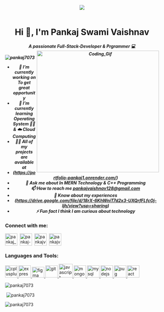 <header>
  <img src= "https://www.pramukhdigital.com/wp-content/uploads/2018/07/New-PNC-Animated-Banners.gif"/>
</header>
<h1 align="center">Hi 👋, I'm Pankaj Swami Vaishnav</h1>
<h5 align="center">
        A passionate Full-Stack-Developer & Prgrammer 💻
  <img
    align="right"
    alt="Coding_Gif"
    width="400"
    src="https://camo.githubusercontent.com/5ddf73ad3a205111cf8c686f687fc216c2946a75005718c8da5b837ad9de78c9/68747470733a2f2f7468756d62732e6766796361742e636f6d2f4576696c4e657874446576696c666973682d736d616c6c2e676966"
  />

  <p align="left">
    <img
      src="https://komarev.com/ghpvc/?username=pankaj7073&label=Profile%20views&color=0e75b6&style=flat"
      alt="pankaj7073"
    />
  </p>

  - 🔭 I’m currently working on **To get great opportunity**
  - 🌱 I’m currently learning **Operating System 🧑‍💻 & ☁️ Cloud Computing**
  - 👨‍💻 All of my projects are available at
  - (https://portfolio-pankaj1.onrender.com/)
  - 💬 Ask me about **In MERN Technology & C++ Programming**
  - 📫 How to reach me **pankajvaishnav128@gmail.com**
  - 📄 Know about my experiences
  - (https://drive.google.com/file/d/18rX-6KhWniT7d2x3-UXQrfFLfcOj-ljh/view?usp=sharing)
  - ⚡ Fun fact **I think I am curious about technology**

  <h3 align="left">Connect with me:</h3>
  <p align="left">
    <a href="https://twitter.com/pankaj_schemer" target="blank"
      ><img
        align="center"
        src="https://cdn.iconscout.com/icon/free/png-512/free-twitter-33-72545.png?f=avif&w=256"
        alt="pankaj_schemer"
        height="40"
        width="40"
    /></a>&nbsp;
    <a href="https://linkedin.com/in/pankaj-swami-vaishnav" target="blank"
      ><img
        align="center"
        src="https://cdn.iconscout.com/icon/premium/png-512-thumb/linkedin-2752135-2284952.png?f=avif&w=256"
        alt="pankaj-swami-vaishnav"
        height="40"
        width="40"
    /></a>&nbsp;
    <a href="https://instagram.com/pankajvaishnav128" target="blank"
      ><img
        align="center"
        src="https://cdn.iconscout.com/icon/free/png-512/free-instagram-1868978-1583142.png?f=avif&w=256"
        alt="pankajvaishnav128"
        height="40"
        width="40"
    /></a>&nbsp;
    <a href="https://www.leetcode.com/pankajvaishnav128" target="blank"
      ><img
        align="center"
        src="https://cdn.iconscout.com/icon/free/png-512/free-leetcode-3521542-2944960.png?f=avif&w=256"
        alt="pankajvaishnav128"
        height="40"
        width="40"
    /></a>&nbsp;
  </p>

  <h3 align="left">Languages and Tools:</h3>
  <p align="left">
    <a href="https://www.w3schools.com/cpp/" target="_blank" rel="noreferrer">
      <img
        src="https://www.costasoft.eu/img/icons/c++.svg"
        alt="cplusplus"
        width="40"
        height="40"
      />
    </a>
    <a href="https://expressjs.com" target="_blank" rel="noreferrer">
      <img
        src="https://img.icons8.com/?size=1x&id=2ZOaTclOqD4q&format=png"
        alt="express"
        width="40"
        height="40"
      />
    </a>
    <a href="https://www.figma.com/" target="_blank" rel="noreferrer">
      <img
        src="https://www.vectorlogo.zone/logos/figma/figma-icon.svg"
        alt="figma"
        width="40"
        height="35"
      />
    </a>
    <a href="https://git-scm.com/" target="_blank" rel="noreferrer">
      <img
        src="https://www.vectorlogo.zone/logos/git-scm/git-scm-icon.svg"
        alt="git"
        width="40"
        height="40"
      />
    </a>
    <a
      href="https://img.icons8.com/?size=1x&id=Nkym0Ujb8VGI&format=png"
      target="_blank"
      rel="noreferrer"
    >
      <img
        src="https://img.icons8.com/?size=1x&id=Nkym0Ujb8VGI&format=png"
        alt="javascript"
        width="45"
        height="45"
      />
    </a>
    <a href="https://www.mongodb.com/" target="_blank" rel="noreferrer">
      <img
        src="https://img.icons8.com/?size=512&id=8rKdRqZFLurS&format=png"
        alt="mongodb"
        width="40"
        height="40"
      />
    </a>
    <a href="https://www.mysql.com/" target="_blank" rel="noreferrer">
      <img
        src="https://img.icons8.com/?size=512&id=UFXRpPFebwa2&format=png"
        alt="mysql"
        width="40"
        height="40"
      />
    </a>
    <a href="https://nodejs.org" target="_blank" rel="noreferrer">
      <img
        src="https://img.icons8.com/?size=512&id=hsPbhkOH4FMe&format=png"
        alt="nodejs"
        width="40"
        height="40"
      />
    </a>
    <a href="https://pugjs.org" target="_blank" rel="noreferrer">
      <img
        src="https://cdn.worldvectorlogo.com/logos/pug.svg"
        alt="pug"
        width="40"
        height="40"
      />
    </a>
    <a href="https://reactjs.org/" target="_blank" rel="noreferrer">
      <img
        src="https://img.icons8.com/?size=512&id=wPohyHO_qO1a&format=png"
        alt="react"
        width="40"
        height="40"
      />
    </a>
  </p>

  <p>
    <img
      align="center"
      src="https://github-readme-stats.vercel.app/api/top-langs?username=pankaj7073&show_icons=true&locale=en&layout=compact"
      alt="pankaj7073"
    />
  </p>

  <p>
    &nbsp;<img
      align="center"
      src="https://github-readme-stats.vercel.app/api?username=pankaj7073&show_icons=true&locale=en"
      alt="pankaj7073"
    />
  </p>

  <p>
    <img
      align="center"
      src="https://github-readme-streak-stats.herokuapp.com/?user=pankaj7073&"
      alt="pankaj7073"
    />
  </p>
</h5>
